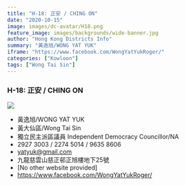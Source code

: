 ```yaml
---
title: "H-18: 正安 / CHING ON"
date: "2020-10-15"
image: images/dc-avatar/H18.png
feature_image: images/backgrounds/wide-banner.jpg
author: "Hong Kong Districts Info"
summary: "黃逸旭/WONG YAT YUK"
iframe: "https://www.facebook.com/WongYatYukRoger/"
categories: ["Kowloon"]
tags: ["Wong Tai Sin"]
---
```


### H-18: 正安 / CHING ON  
![](/images/dc-avatar/H18.png)  

 - 黃逸旭/WONG YAT YUK  
 - 黃大仙區/Wong Tai Sin  
 - 獨立民主派區議員 Independent Democracy Councillor/NA  
 - 2927 3003 / 2274 5014 / 9635 8606  
 - yatyuk@gmail.com  
 - 九龍慈雲山慈正邨正旭樓地下25號  
 - [No other website provided]  
 - https://www.facebook.com/WongYatYukRoger/
